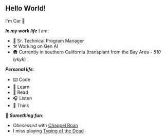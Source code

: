 ## Hello World!

I'm Car 🖖

**_In my work life_** I am: 

- 🤖 Sr. Technical Program Manager
- ⚒️ Working on Gen AI
- 🛖 Currently in southern California (transplant from the Bay Area - *510 iykyk*)

**_Personal life_**:

- ⌨️ Code
- 🦉 Learn
- 📖 Read
- 🎧 Listen
- 💭 Think

🦄 **_Something fun_**:
- *Obesessed* with [Chappel Roan](https://youtu.be/w4WiXKGCJhg?si=tQRy3E7JD2b8_VFL)
- I miss playing [Typing of the Dead](https://en.wikipedia.org/wiki/The_Typing_of_the_Dead) 


<!--
**thecarsun/thecarsun** is a ✨ _special_ ✨ repository because its `README.md` (this file) appears on your GitHub profile.

Here are some ideas to get you started:

- 🔭 I’m currently working on ...
- 🌱 I’m currently learning ...
- 👯 I’m looking to collaborate on ...
- 🤔 I’m looking for help with ...
- 💬 Ask me about ...
- 📫 How to reach me: ...
- 😄 Pronouns: ...
- ⚡ Fun fact: ...
-->
